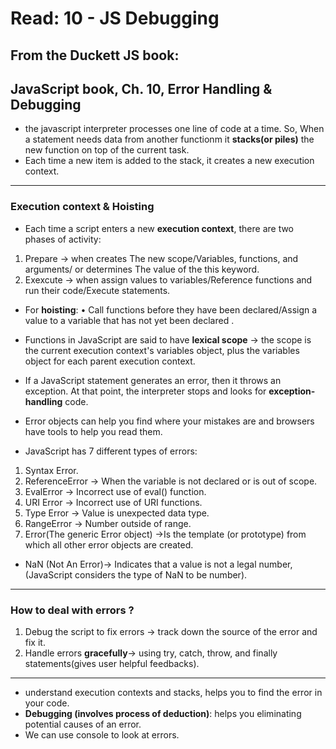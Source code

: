 # Read: 10 - JS Debugging

## From the Duckett JS book:
## JavaScript book, Ch. 10, Error Handling & Debugging

- the javascript interpreter processes one line of code at a time. So, When a statement needs data from another functionm it **stacks(or piles)** the new function on top of the current task. 
- Each time a new item is added to the stack, it creates a new execution context.
---
### Execution context & Hoisting
- Each time a script enters a new **execution context**, there are two phases
of activity:
1. Prepare -> when creates The new scope/Variables, functions, and arguments/ or determines The value of the this keyword.  
2. Exexcute -> when assign values to variables/Reference functions and run their code/Execute statements.

- For **hoisting**:
• Call functions before they have been declared/Assign a value to a variable that has not yet been
declared .

- Functions in JavaScript are said to have **lexical scope** -> the scope is the current execution context's variables object, plus the variables object for each parent execution context.

- If a JavaScript statement generates an error, then it throws an exception. At that point, the interpreter stops and looks for **exception-handling** code.

- Error objects can help you find where your mistakes are and browsers have tools to help you read them. 

- JavaScript has 7 different types of errors:
1. Syntax Error. 
2. ReferenceError -> When the variable is not declared or is out of scope.  
3. EvalError -> Incorrect use of eval() function.
4. URI Error -> Incorrect use of URI functions.
5. Type Error -> Value is unexpected data type.
6. RangeError -> Number outside of range.
7. Error(The generic Error object) ->Is the template (or prototype) from which all other error objects are created. 
-  NaN (Not An Error)-> Indicates that a value is not a legal number,(JavaScript considers the type of NaN to be number).
---
### How to deal with errors ?
1. Debug the script to fix errors -> track down the source of the error and fix it.
2. Handle errors **gracefully**-> using try, catch, throw, and finally statements(gives user helpful feedbacks).
---
- understand execution contexts and stacks, helps you to find the error in your code. 
- **Debugging (involves process of deduction)**: helps you eliminating potential causes of an error. 
- We can use console to look at errors.

